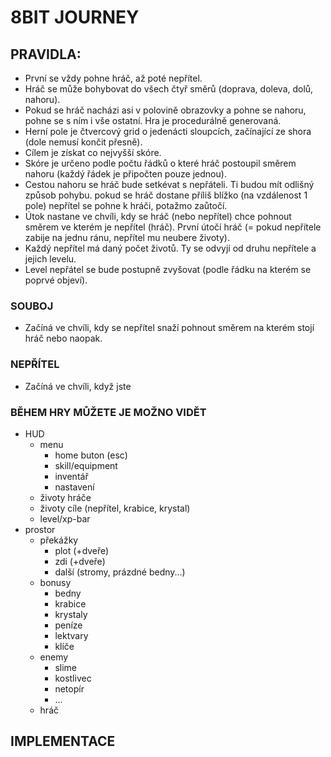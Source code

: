 # 8BIT JOURNEY

## PRAVIDLA:
- První se vždy pohne hráč, až poté nepřítel.
- Hráč se může bohybovat do všech čtyř směrů (doprava, doleva, dolů, nahoru).
- Pokud se hráč nacházi asi v polovině obrazovky a pohne se nahoru, pohne se s ním i vše ostatní. Hra je procedurálně generovaná.
- Herní pole je čtvercový grid o jedenácti sloupcích, začínající ze shora (dole nemusí končit přesně).
- Cílem je získat co nejvyšší skóre.
- Skóre je určeno podle počtu řádků o které hráč postoupil směrem nahoru (každý řádek je připočten pouze jednou).
- Cestou nahoru se hráč bude setkévat s nepřáteli. Ti budou mít odlišný způsob pohybu. pokud se hráč dostane příliš blížko (na vzdálenost 1 pole) nepřítel se pohne k hráči, potažmo zaůtočí.
- Útok nastane ve chvíli, kdy se hráč (nebo nepřítel) chce pohnout směrem ve kterém je nepřítel (hráč). První útočí hráč (= pokud nepřítele zabije na jednu ránu, nepřítel mu neubere životy).
- Každý nepřítel má daný počet životů. Ty se odvyjí od druhu nepřítele a jejich levelu.
- Level nepřátel se bude postupně zvyšovat (podle řádku na kterém se poprvé objeví).

### SOUBOJ
- Začíná ve chvíli, kdy se nepřítel snaží pohnout směrem na kterém stojí hráč nebo naopak.


### NEPŘÍTEL
- Začíná ve chvíli, když jste 

### BĚHEM HRY MŮŽETE JE MOŽNO VIDĚT
- HUD
    - menu
        - home buton (esc)
        - skill/equipment
        - inventář
        - nastavení
    - životy hráče
    - životy cíle (nepřítel, krabice, krystal)
    - level/xp-bar
- prostor
    - překážky
        - plot (+dveře)
        - zdi (+dveře)
        - další (stromy, prázdné bedny...)
    - bonusy
        - bedny
        - krabice
        - krystaly
        - peníze
        - lektvary
        - klíče
    - enemy
        - slime
        - kostlivec
        - netopír
        - ...
    - hráč

## IMPLEMENTACE